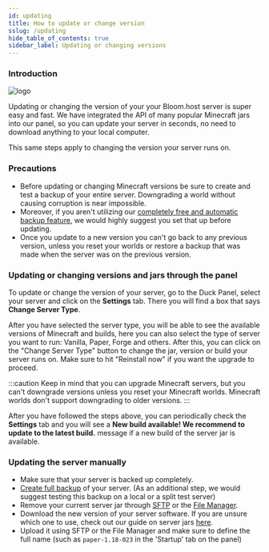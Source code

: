 ```yaml
---
id: updating
title: How to update or change version
sslug: /updating
hide_table_of_contents: true
sidebar_label: Updating or changing versions
---
```


### Introduction
![logo](/running_a_server/updating/1.png)

Updating or changing the version of your your Bloom.host server is super easy and fast. We have integrated the API of many popular Minecraft jars into our panel, so you can update your server in seconds, no need to download anything to your local computer.

This same steps apply to changing the version your server runs on.

### Precautions
- Before updating or changing Minecraft versions be sure to create and test a backup of your entire server. Downgrading a world without causing corruption is near impossible.
- Moreover, if you aren't utilizing our [completely free and automatic backup feature](/backups), we would highly suggest you set that up before updating.
- Once you update to a new version you can't go back to any previous version, unless you reset your worlds or restore a backup that was made when the server was on the previous version.

### Updating or changing versions and jars through the panel

To update or change the version of your server, go to the Duck Panel, select your server and click on the **Settings** tab. There you will find a box that says **Change Server Type**.

After you have selected the server type, you will be able to see the available versions of Minecraft and builds, here you can also select the type of server you want to run: Vanilla, Paper, Forge and others. After this, you can click on the "Change Server Type" button to change the jar, version or build your server runs on. Make sure to hit "Reinstall now" if you want the upgrade to proceed.

:::caution
Keep in mind that you can upgrade Minecraft servers, but you can't downgrade versions unless you reset your Minecraft worlds. Minecraft worlds don't support downgrading to older versions.
:::

After you have followed the steps above, you can periodically check the **Settings** tab and you will see a **New build available! We recommend to update to the latest build.** message if a new build of the server jar is available.

### Updating the server manually
- Make sure that your server is backed up completely.
- [Create full backup](/backups) of your server. (As an additional step, we would suggest testing this backup on a local or a split test server)
- Remove your current server jar through [SFTP](../using_the_panel/sftp.md) or the [File Manager](../using_the_panel/file-manager-controls.md).
- Download the new version of your server software. If you are unsure which one to use, check out our guide on server jars [here](/jars).
- Upload it using SFTP or the File Manager and make sure to define the full name (such as `paper-1.18-023` in the 'Startup' tab on the panel)
